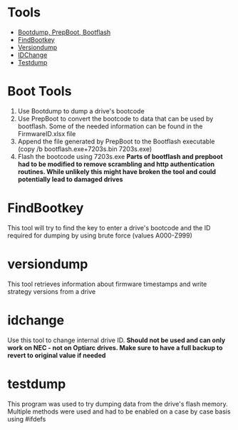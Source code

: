 # Tools

* [Bootdump, PrepBoot, Bootflash](#Boot-Tools)
* [FindBootkey](FindBootkey)
* [Versiondump](versiondump)
* [IDChange](idchange)
* [Testdump](testdump)

# Boot Tools
1. Use Bootdump to dump a drive's bootcode
2. Use PrepBoot to convert the bootcode to data that can be used by bootflash. Some of the needed information can be found in the FirmwareID.xlsx file
3. Append the file generated by PrepBoot to the Bootflash executable (copy /b bootflash.exe+7203s.bin 7203s.exe)
4. Flash the bootcode using 7203s.exe
**Parts of bootflash and prepboot had to be modified to remove scrambling and http authentication routines. While unlikely this might have broken the tool and could potentially lead to damaged drives**

# FindBootkey
This tool will try to find the key to enter a drive's bootcode and the ID required for dumping by using brute force (values A000-Z999)

# versiondump
This tool retrieves information about firmware timestamps and write strategy versions from a drive

# idchange
Use this tool to change internal drive ID. **Should not be used and can only work on NEC - not on Optiarc drives. Make sure to have a full backup to revert to original value if needed**

# testdump
This program was used to try dumping data from the drive's flash memory. Multiple methods were used and had to be enabled on a case by case basis using #ifdefs

